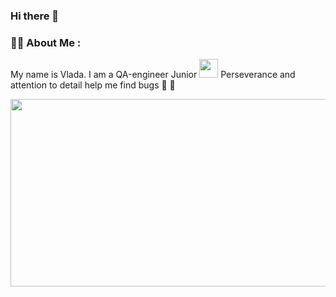 ### Hi there 👋
### :woman_technologist: About Me :
My name is Vlada. I am a QA-еngineer Junior <img src="https://media.giphy.com/media/WUlplcMpOCEmTGBtBW/giphy.gif" width="30"> 
Perseverance and attention to detail help me find bugs :magnet: :lady_beetle:
<div align="center">
  <img src="https://media.giphy.com/media/v1.Y2lkPTc5MGI3NjExMzRiYzlhODJmODMxYzMwZTgyODFiZTFiNzQ2NDFmMmNlYzE4OWVlMiZlcD12MV9pbnRlcm5hbF9naWZzX2dpZklkJmN0PWc/RbDKaczqWovIugyJmW/giphy.gif" width="600" height="300"/>
</div>
<!--
**rastislava/rastislava** is a ✨ _special_ ✨ repository because its `README.md` (this file) appears on your GitHub profile.

Here are some ideas to get you started:

- 🔭 I’m currently working on ...
- 🌱 I’m currently learning ...
- 👯 I’m looking to collaborate on ...
- 🤔 I’m looking for help with ...
- 💬 Ask me about ...
- 📫 How to reach me: ...
- 😄 Pronouns: ...
- ⚡ Fun fact: ...
-->
